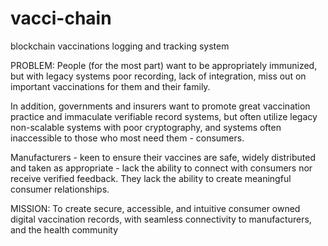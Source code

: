 # vacci-chain
blockchain vaccinations logging and tracking system

PROBLEM: 
People (for the most part) want to be appropriately immunized, but with legacy systems poor recording, lack of integration, miss out on important vaccinations for them and their family. 

In addition, governments and insurers want to promote great vaccination practice and immaculate verifiable record systems, but often utilize legacy non-scalable systems with poor cryptography, and systems often inaccessible to those who most need them - consumers. 

Manufacturers - keen to ensure their vaccines are safe, widely distributed and taken as appropriate - lack the ability to connect with consumers nor receive verified feedback. They lack the ability to create meaningful consumer relationships.

MISSION: 
To create secure, accessible, and intuitive consumer owned digital vaccination records, with seamless connectivity to manufacturers, and the health community

